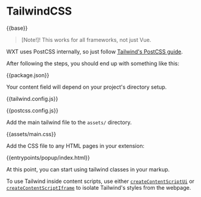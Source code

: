 # TailwindCSS

{{base}}

> [Note!]!
> This works for all frameworks, not just Vue.

WXT uses PostCSS internally, so just follow [Tailwind's PostCSS guide](https://tailwindcss.com/docs/installation/using-postcss).

After following the steps, you should end up with something like this:

{{package.json}}

Your content field will depend on your project's directory setup.

{{tailwind.config.js}}

{{postcss.config.js}}

Add the main tailwind file to the `assets/` directory.

{{assets/main.css}}

Add the CSS file to any HTML pages in your extension:

{{entrypoints/popup/index.html}}

At this point, you can start using tailwind classes in your markup.

To use Tailwind inside content scripts, use either [`createContentScriptUi`](https://wxt.dev/entrypoints/content-scripts.html#ui) or [`createContentScriptIframe`](https://wxt.dev/entrypoints/content-scripts.html#iframe) to isolate Tailwind's styles from the webpage.
